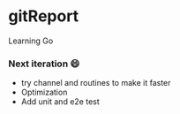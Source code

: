 # gitReport
Learning Go

### Next iteration :smile:
- try channel and routines to make it faster
- Optimization
- Add unit and e2e test